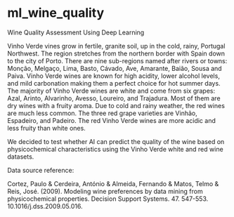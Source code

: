 # ml_wine_quality
Wine Quality Assessment Using Deep Learning

Vinho Verde vines grow in fertile, granite soil, up in the cold, rainy, Portugal Northwest. The region stretches from the northern border with Spain down to the city of Porto. There are nine sub-regions named after rivers or towns: Monção, Melgaço, Lima, Basto, Cávado, Ave, Amarante, Baião, Sousa and Paiva. Vinho Verde wines are known for high acidity, lower alcohol levels, and mild carbonation making them a perfect choice for hot summer days. The majority of Vinho Verde wines are white and come from six grapes: Azal, Arinto, Alvarinho, Avesso, Loureiro, and Trajadura. Most of them are dry wines with a fruity aroma. Due to cold and rainy weather, the red wines are much less common. The three red grape varieties are Vinhão, Espadeiro, and Padeiro. The red Vinho Verde wines are more acidic and less fruity than white ones. 

We decided to test whether AI can predict the quality of the wine based on physicochemical characteristics using the Vinho Verde white and red wine datasets.

Data source reference:

Cortez, Paulo & Cerdeira, António & Almeida, Fernando & Matos, Telmo & Reis, José. (2009). Modeling wine preferences by data mining from physicochemical properties. Decision Support Systems. 47. 547-553. 10.1016/j.dss.2009.05.016. 
